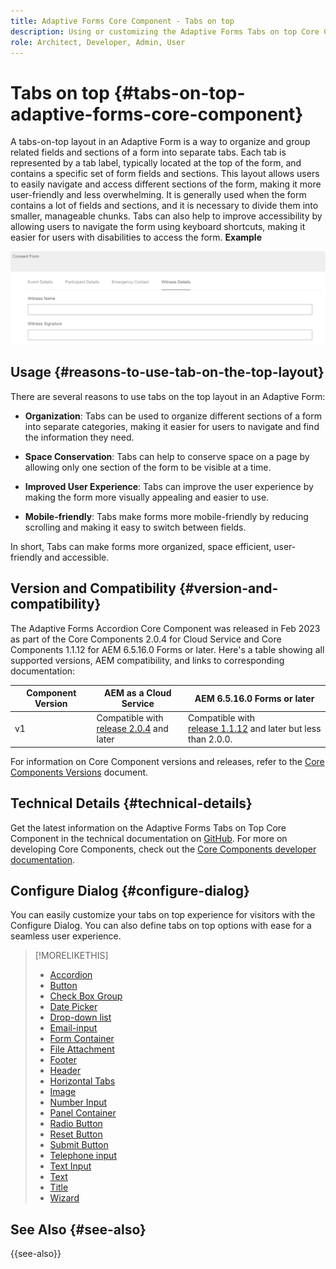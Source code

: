 ```yaml
---
title: Adaptive Forms Core Component - Tabs on top
description: Using or customizing the Adaptive Forms Tabs on top Core Component.
role: Architect, Developer, Admin, User
---
```


# Tabs on top {#tabs-on-top-adaptive-forms-core-component}

A tabs-on-top layout in an Adaptive Form is a way to organize and group related fields and sections of a form into separate tabs. Each tab is represented by a tab label, typically located at the top of the form, and contains a specific set of form fields and sections. This layout allows users to easily navigate and access different sections of the form, making it more user-friendly and less overwhelming. It is generally used when the form contains a lot of fields and sections, and it is necessary to divide them into smaller, manageable chunks. Tabs can also help to improve accessibility by allowing users to navigate the form using keyboard shortcuts, making it easier for users with disabilities to access the form.
**Example**

![tabs on top](/help/adaptive-forms/assets/tabs.png)

## Usage {#reasons-to-use-tab-on-the-top-layout}

There are several reasons to use tabs on the top layout in an Adaptive Form:

*   **Organization**: Tabs can be used to organize different sections of a form into separate categories, making it easier for users to navigate and find the information they need.

*   **Space Conservation**: Tabs can help to conserve space on a page by allowing only one section of the form to be visible at a time.

*   **Improved User Experience**: Tabs can improve the user experience by making the form more visually appealing and easier to use.

*   **Mobile-friendly**: Tabs make forms more mobile-friendly by reducing scrolling and making it easy to switch between fields.

In short, Tabs can make forms more organized, space efficient, user-friendly and accessible.

## Version and Compatibility {#version-and-compatibility}

The Adaptive Forms Accordion Core Component was released in Feb 2023 as part of the Core Components 2.0.4 for Cloud Service and Core Components 1.1.12 for AEM 6.5.16.0 Forms or later. Here's a table showing all supported versions, AEM compatibility, and links to corresponding documentation:

|Component Version|AEM as a Cloud Service|AEM 6.5.16.0 Forms or later|
|---|---|---|
|v1|Compatible with<br>[release 2.0.4](/help/adaptive-forms/version.md) and later| Compatible with<br>[release 1.1.12](/help/adaptive-forms/version.md) and later but less than 2.0.0.|

For information on Core Component versions and releases, refer to the [Core Components Versions](/help/adaptive-forms/version.md) document.

<!-- ## Sample Component Output {#sample-component-output}

To experience the Accordion Component as well as see examples of its configuration options as well as HTML and JSON output, visit the [Component Library](https://adobe.com/go/aem_cmp_library_accordion). -->

## Technical Details {#technical-details}

Get the latest information on the Adaptive Forms Tabs on Top Core Component in the technical documentation on [GitHub](https://github.com/adobe/aem-core-forms-components/tree/master/ui.af.apps/src/main/content/jcr_root/apps/core/fd/components/form/tabsontop/v1/tabsontop). For more on developing Core Components, check out the [Core Components developer documentation](/help/developing/overview.md).

## Configure Dialog {#configure-dialog}

You can easily customize your tabs on top experience for visitors with the Configure Dialog. You can also define tabs on top options with ease for a seamless user experience.

<!--

## Related article {#related-article}

* [Create a standalone Adaptive Form](https://experienceleague.adobe.com/docs/experience-manager-cloud-service/content/forms/adaptive-forms-authoring/authoring-adaptive-forms-core-components/create-an-adaptive-form-on-forms-cs/creating-adaptive-form-core-components.html)

-->


>[!MORELIKETHIS]
>
>* [Accordion](/help/adaptive-forms/components/accordion.md)
>* [Button](/help/adaptive-forms/components/button.md)
>* [Check Box Group](/help/adaptive-forms/components/checkbox-group.md)
>* [Date Picker](/help/adaptive-forms/components/date-picker.md)
>* [Drop-down list](/help/adaptive-forms/components/drop-down.md)
>* [Email-input](/help/adaptive-forms/components/email-input.md)
>* [Form Container](/help/adaptive-forms/components/form-container.md)
>* [File Attachment](/help/adaptive-forms/components/file-attachment.md)
>* [Footer](/help/adaptive-forms/components/footer.md)
>* [Header](/help/adaptive-forms/components/header.md)
>* [Horizontal Tabs](/help/adaptive-forms/components/horizontal-tabs.md)
>* [Image](/help/adaptive-forms/components/image.md)
>* [Number Input](/help/adaptive-forms/components/number-input.md)
>* [Panel Container](/help/adaptive-forms/components/panel-container.md)
>* [Radio Button](/help/adaptive-forms/components/radio-button.md)
>* [Reset Button](/help/adaptive-forms/components/reset-button.md)
>* [Submit Button](/help/adaptive-forms/components/submit-button.md)
>* [Telephone input](/help/adaptive-forms/components/telephone-input.md)
>* [Text Input](/help/adaptive-forms/components/text-input.md)
>* [Text](/help/adaptive-forms/components/text.md)
>* [Title](/help/adaptive-forms/components/title.md)
>* [Wizard](/help/adaptive-forms/components/wizard.md)

## See Also {#see-also}


{{see-also}}